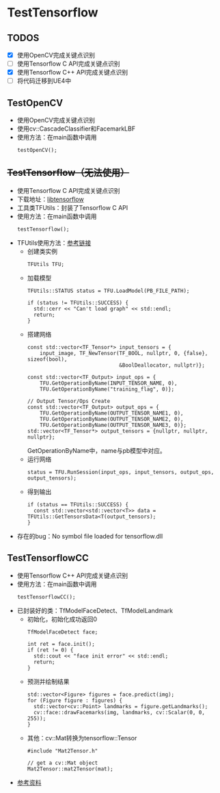 # TestTensorflow

## TODOS
- [x] 使用OpenCV完成关键点识别
- [ ] 使用Tensorflow C API完成关键点识别
- [x] 使用Tensorflow C++ API完成关键点识别
- [ ] 将代码迁移到UE4中

## TestOpenCV
- 使用OpenCV完成关键点识别
- 使用cv::CascadeClassifier和FacemarkLBF
- 使用方法：在main函数中调用
  ```
  testOpenCV();
  ```

## ~~TestTensorflow（无法使用）~~
- 使用Tensorflow C API完成关键点识别
- 下载地址：[libtensorflow](https://tensorflow.google.cn/install/lang_c)
- 工具类TFUtils：封装了Tensorflow C API
- 使用方法：在main函数中调用
  ```
  testTensorflow();
  ```
- TFUtils使用方法：[参考链接](http://www.liuxiao.org/2018/12/tensorflow-c-api-%e4%bb%8e%e8%ae%ad%e7%bb%83%e5%88%b0%e9%83%a8%e7%bd%b2%ef%bc%9a%e4%bd%bf%e7%94%a8-c-api-%e8%bf%9b%e8%a1%8c%e9%a2%84%e6%b5%8b%e5%92%8c%e9%83%a8%e7%bd%b2/)
  - 创建类实例
    ```
    TFUtils TFU;
    ```
  - 加载模型
    ```
    TFUtils::STATUS status = TFU.LoadModel(PB_FILE_PATH);

    if (status != TFUtils::SUCCESS) {
      std::cerr << "Can't load graph" << std::endl;
      return;
    }
    ```
  - 搭建网络
    ```
    const std::vector<TF_Tensor*> input_tensors = {
        input_image, TF_NewTensor(TF_BOOL, nullptr, 0, {false}, sizeof(bool),
                                  &BoolDeallocator, nullptr)};

    const std::vector<TF_Output> input_ops = {
        TFU.GetOperationByName(INPUT_TENSOR_NAME, 0),
        TFU.GetOperationByName("training_flag", 0)};

    // Output Tensor/Ops Create
    const std::vector<TF_Output> output_ops = {
        TFU.GetOperationByName(OUTPUT_TENSOR_NAME1, 0),
        TFU.GetOperationByName(OUTPUT_TENSOR_NAME2, 0),
        TFU.GetOperationByName(OUTPUT_TENSOR_NAME3, 0)};
    std::vector<TF_Tensor*> output_tensors = {nullptr, nullptr, nullptr};
    ```
    GetOperationByName中，name与pb模型中对应。
  - 运行网络
    ```
    status = TFU.RunSession(input_ops, input_tensors, output_ops, output_tensors);
    ```
  - 得到输出
    ```
    if (status == TFUtils::SUCCESS) {
      const std::vector<std::vector<T>> data = TFUtils::GetTensorsData<T(output_tensors);
    }
    ```
- 存在的bug：No symbol file loaded for tensorflow.dll

## TestTensorflowCC
- 使用Tensorflow C++ API完成关键点识别
- 使用方法：在main函数中调用
  ```
  testTensorflowCC();
  ```
- 已封装好的类：TfModelFaceDetect、TfModelLandmark
  - 初始化，初始化成功返回0
    ```
    TfModelFaceDetect face;

    int ret = face.init();
    if (ret != 0) {
      std::cout << "face init error" << std::endl;
      return;
    }
    ```
  - 预测并绘制结果
    ```
    std::vector<Figure> figures = face.predict(img);
    for (Figure figure : figures) {
      std::vector<cv::Point> landmarks = figure.getLandmarks();
      cv::face::drawFacemarks(img, landmarks, cv::Scalar(0, 0, 255));
    }
    ```
  - 其他：cv::Mat转换为tensorflow::Tensor
    ```
    #include "Mat2Tensor.h"
    
    // get a cv::Mat object
    Mat2Tensor::mat2Tensor(mat);
    ```
- [参考资料](http://www.liuxiao.org/2018/10/tensorflow-c-%e4%bb%8e%e8%ae%ad%e7%bb%83%e5%88%b0%e9%83%a8%e7%bd%b23%ef%bc%9a%e4%bd%bf%e7%94%a8-keras-%e8%ae%ad%e7%bb%83%e5%92%8c%e9%83%a8%e7%bd%b2-cnn/)
